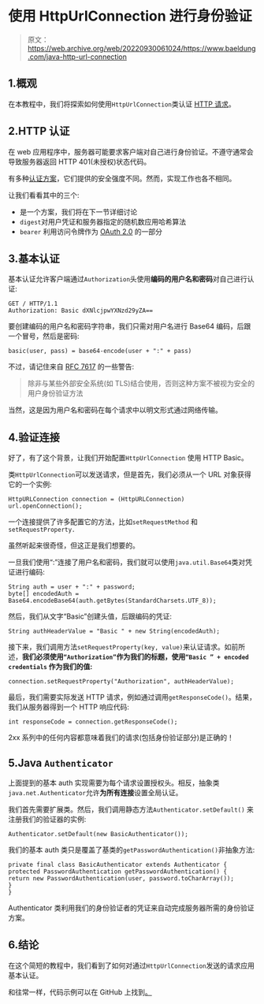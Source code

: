 # 使用 HttpUrlConnection 进行身份验证

> 原文：<https://web.archive.org/web/20220930061024/https://www.baeldung.com/java-http-url-connection>

## 1.概观

在本教程中，我们将探索如何使用`HttpUrlConnection`类认证 [HTTP 请求](/web/20221205124452/https://www.baeldung.com/java-http-request)。

## 2.HTTP 认证

在 web 应用程序中，服务器可能要求客户端对自己进行身份验证。不遵守通常会导致服务器返回 HTTP 401(未授权)状态代码。

有多种[认证方案](https://web.archive.org/web/20221205124452/https://www.iana.org/assignments/http-authschemes/http-authschemes.xhtml)，它们提供的安全强度不同。然而，实现工作也各不相同。

让我们看看其中的三个:

*   是一个方案，我们将在下一节详细讨论
*   `digest`对用户凭证和服务器指定的随机数应用哈希算法
*   `bearer` 利用访问令牌作为 [OAuth 2.0](/web/20221205124452/https://www.baeldung.com/spring-security-5-oauth2-login) 的一部分

## 3.基本认证

基本认证允许客户端通过`Authorization`头使用**编码的用户名和密码**对自己进行认证:

```
GET / HTTP/1.1
Authorization: Basic dXNlcjpwYXNzd29yZA==
```

要创建编码的用户名和密码字符串，我们只需对用户名进行 Base64 编码，后跟一个冒号，然后是密码:

```
basic(user, pass) = base64-encode(user + ":" + pass)
```

不过，请记住来自 [RFC 7617](https://web.archive.org/web/20221205124452/https://tools.ietf.org/html/rfc7617) 的一些警告:

> 除非与某些外部安全系统(如 TLS)结合使用，否则这种方案不被视为安全的用户身份验证方法

当然，这是因为用户名和密码在每个请求中以明文形式通过网络传输。

## 4.验证连接

好了，有了这个背景，让我们开始配置`HttpUrlConnection` 使用 HTTP Basic。

类`HttpUrlConnection`可以发送请求，但是首先，我们必须从一个 URL 对象获得它的一个实例:

```
HttpURLConnection connection = (HttpURLConnection) url.openConnection();
```

一个连接提供了许多配置它的方法，比如`setRequestMethod` 和`setRequestProperty.`

虽然听起来很奇怪，但这正是我们想要的。

一旦我们使用“:”连接了用户名和密码，我们就可以使用`java.util.Base64`类对凭证进行编码:

```
String auth = user + ":" + password;
byte[] encodedAuth = Base64.encodeBase64(auth.getBytes(StandardCharsets.UTF_8));
```

然后，我们从文字“Basic”创建头值，后跟编码的凭证:

```
String authHeaderValue = "Basic " + new String(encodedAuth);
```

接下来，我们调用方法`setRequestProperty(key, value)`来认证请求。如前所述，**我们必须使用`“Authorization”`作为我们的标题，使用`“Basic ” + encoded credentials` 作为我们的值:**

```
connection.setRequestProperty("Authorization", authHeaderValue);
```

最后，我们需要实际发送 HTTP 请求，例如通过调用`getResponseCode()`。结果，我们从服务器得到一个 HTTP 响应代码:

```
int responseCode = connection.getResponseCode();
```

2xx 系列中的任何内容都意味着我们的请求(包括身份验证部分)是正确的！

## 5.Java `Authenticator`

上面提到的基本 auth 实现需要为每个请求设置授权头。相反，抽象类`java.net.Authenticator`允许**为所有连接**设置全局认证。

我们首先需要扩展类。然后，我们调用静态方法`Authenticator.setDefault()` 来注册我们的验证器的实例:

```
Authenticator.setDefault(new BasicAuthenticator());
```

我们的基本 auth 类只是覆盖了基类的`getPasswordAuthentication()`非抽象方法:

```
private final class BasicAuthenticator extends Authenticator {
protected PasswordAuthentication getPasswordAuthentication() {
return new PasswordAuthentication(user, password.toCharArray());
}
}
```

Authenticator 类利用我们的身份验证者的凭证来自动完成服务器所需的身份验证方案。

## 6.结论

在这个简短的教程中，我们看到了如何对通过`HttpUrlConnection`发送的请求应用基本认证。

和往常一样，代码示例可以在 GitHub 上找到[。](https://web.archive.org/web/20221205124452/https://github.com/eugenp/tutorials/tree/master/core-java-modules/core-java-networking-2)